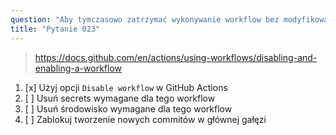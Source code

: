 ```yaml
---
question: "Aby tymczasowo zatrzymać wykonywanie workflow bez modyfikowania kodu źródłowego, należy"
title: "Pytanie 023"
---
```



> https://docs.github.com/en/actions/using-workflows/disabling-and-enabling-a-workflow
1. [x] Użyj opcji `Disable workflow` w GitHub Actions  
1. [ ] Usuń secrets wymagane dla tego workflow  
1. [ ] Usuń środowisko wymagane dla tego workflow  
1. [ ] Zablokuj tworzenie nowych commitów w głównej gałęzi  
